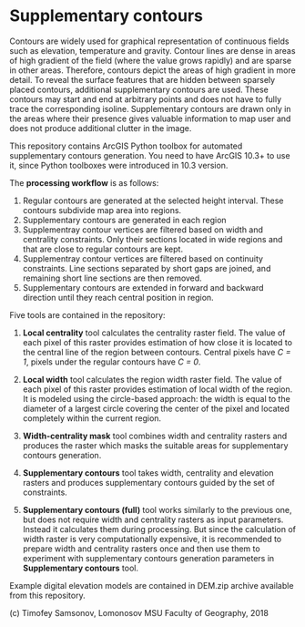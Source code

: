 # Supplementary contours

Contours are widely used for graphical representation of continuous fields such as elevation, temperature and gravity. 
Contour lines are dense in areas of high gradient of the field (where the value grows rapidly) and are sparse in other areas. 
Therefore, contours depict the areas of high gradient in more detail. To reveal the surface features that are hidden 
between sparsely placed contours, additional supplementary contours are used. These contours may start and end at
arbitrary points and does not have to fully trace the corresponding isoline. Supplementary contours are drawn only in 
the areas where their presence gives valuable information to map user and does not produce additional clutter in the image.


This repository contains ArcGIS Python toolbox for automated supplementary contours generation. You need to have 
ArcGIS 10.3+ to use it, since Python toolboxes were introduced in 10.3 version.

The **processing workflow** is as follows:

1. Regular contours are generated at the selected height interval. These contours subdivide map area into regions.
2. Supplementary contours are generated in each region
3. Supplementray contour vertices are filtered based on width and centrality constraints. Only their sections located in wide
regions and that are close to regular contours are kept.
4. Supplementray contour vertices are filtered based on continuity constraints. Line sections separated by short gaps 
are joined, and remaining short line sections are then removed.
5. Supplementary contours are extended in forward and backward direction until they reach central position in region.

Five tools are contained in the repository:

1. **Local centrality** tool calculates the centrality raster field. The value of each pixel of this raster provides 
estimation of how close it is located to the central line of the region between contours. Central pixels have *C = 1*, 
pixels under the regular contours have *C = 0*.

2. **Local width** tool calculates the region width raster field. The value of each pixel of this raster provides 
estimation of local width of the region. It is modeled using the circle-based approach: the width is equal to the 
diameter of a largest circle covering the center of the pixel and located completely within the current region.

3. **Width-centrality mask** tool combines width and centrality rasters and produces the raster which masks the suitable 
areas for supplementary contours generation.

4. **Supplementary contours** tool takes width, centrality and elevation rasters and produces supplementary contours
guided by the set of constraints.

5. **Supplementary contours (full)** tool works similarly to the previous one, but does not require width and centrality
rasters as input parameters. Instead it calculates them during processing. But since the calculation of width raster
is very computationally expensive, it is recommended to prepare width and centrality rasters once and then use them
to experiment with supplementary contours generation parameters in **Supplementary contours** tool. 

Example digital elevation models are contained in DEM.zip archive available from this repository.

(c) Timofey Samsonov, Lomonosov MSU Faculty of Geography, 2018
